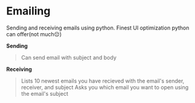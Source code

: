 # Emailing
Sending and receiving emails using python. 
Finest UI optimization python can offer(not much😔)


**Sending**
>Can send email with subject and body

**Receiving**

>Lists 10 newest emails you have recieved with the email's sender, receiver, and subject
>Asks you which email you want to open using the email's subject


